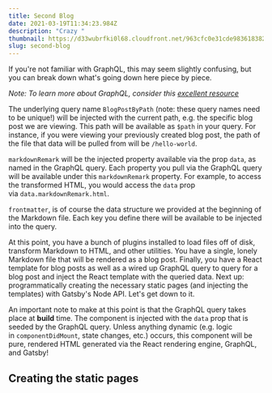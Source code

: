 ```yaml
---
title: Second Blog
date: 2021-03-19T11:34:23.984Z
description: "Crazy "
thumbnail: https://d33wubrfki0l68.cloudfront.net/963cfc0e31cde983618382c986292dd045f5b4bb/d7ee1/img/blog/blog-2-cover.jpg
slug: second-blog
---
```

<!--StartFragment-->

If you're not familiar with GraphQL, this may seem slightly confusing, but you can break down what's going down here piece by piece.

*Note: To learn more about GraphQL, consider this [excellent resource](https://www.howtographql.com/)*

The underlying query name `BlogPostByPath` (note: these query names need to be unique!) will be injected with the current path, e.g. the specific blog post we are viewing. This path will be available as `$path` in your query. For instance, if you were viewing your previously created blog post, the path of the file that data will be pulled from will be `/hello-world`.

`markdownRemark` will be the injected property available via the prop `data`, as named in the GraphQL query. Each property you pull via the GraphQL query will be available under this `markdownRemark` property. For example, to access the transformed HTML, you would access the `data` prop via `data.markdownRemark.html`.

`frontmatter`, is of course the data structure we provided at the beginning of the Markdown file. Each key you define there will be available to be injected into the query.

At this point, you have a bunch of plugins installed to load files off of disk, transform Markdown to HTML, and other utilities. You have a single, lonely Markdown file that will be rendered as a blog post. Finally, you have a React template for blog posts as well as a wired up GraphQL query to query for a blog post and inject the React template with the queried data. Next up: programmatically creating the necessary static pages (and injecting the templates) with Gatsby's Node API. Let's get down to it.

An important note to make at this point is that the GraphQL query takes place at **build** time. The component is injected with the `data` prop that is seeded by the GraphQL query. Unless anything dynamic (e.g. logic in `componentDidMount`, state changes, etc.) occurs, this component will be pure, rendered HTML generated via the React rendering engine, GraphQL, and Gatsby!

## Creating the static pages

<!--EndFragment-->